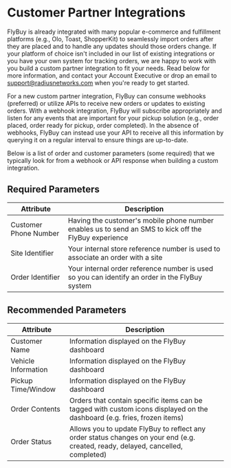# Customer Partner Integrations

FlyBuy is already integrated with many popular e-commerce and fulfillment platforms (e.g., Olo, Toast, ShopperKit) to seamlessly import orders after they are placed and to handle any updates should those orders change. If your platform of choice isn't included in our list of existing integrations or you have your own system for tracking orders, we are happy to work with you build a custom partner integration to fit your needs. Read below for more information, and contact your Account Executive or drop an email to support@radiusnetworks.com when you're ready to get started.

For a new custom partner integration, FlyBuy can consume webhooks (preferred) or utilize APIs to receive new orders or updates to existing orders. With a webhook integration, FlyBuy will subscribe appropriately and listen for any events that are important for your pickup solution (e.g., order placed, order ready for pickup, order completed). In the absence of webhooks, FlyBuy can instead use your API to receive all this information by querying it on a regular interval to ensure things are up-to-date.

Below is a list of order and customer parameters (some required) that we typically look for from a webhook or API response when building a custom integration.

## Required Parameters

| **Attribute** | **Description** |
| --- | --- |
| Customer Phone Number | Having the customer's mobile phone number enables us to send an SMS to kick off the FlyBuy experience |
| Site Identifier | Your internal store reference number is used to associate an order with a site |
| Order Identifier | Your internal order reference number is used so you can identify an order in the FlyBuy system |

## Recommended Parameters

| **Attribute** | **Description** |
| --- | --- |
| Customer Name | Information displayed on the FlyBuy dashboard |
| Vehicle Information | Information displayed on the FlyBuy dashboard |
| Pickup Time/Window | Information displayed on the FlyBuy dashboard |
| Order Contents | Orders that contain specific items can be tagged with custom icons displayed on the dashboard (e.g. fries, frozen items) |
| Order Status | Allows you to update FlyBuy to reflect any order status changes on your end (e.g. created, ready, delayed, cancelled, completed) |